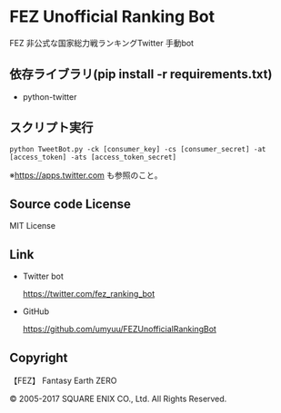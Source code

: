 # FEZ Unofficial Ranking Bot
FEZ 非公式な国家総力戦ランキングTwitter 手動bot

## 依存ライブラリ(pip install -r requirements.txt)
- python-twitter

## スクリプト実行
`python TweetBot.py -ck [consumer_key] -cs [consumer_secret] -at [access_token] -ats [access_token_secret]`

※https://apps.twitter.com も参照のこと。
## Source code License
MIT License

## Link
- Twitter bot

    https://twitter.com/fez_ranking_bot 

- GitHub

    https://github.com/umyuu/FEZUnofficialRankingBot

## Copyright
【FEZ】 Fantasy Earth ZERO

© 2005-2017 SQUARE ENIX CO., Ltd. All Rights Reserved.